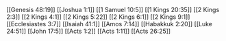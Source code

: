 [[Genesis 48:19]]
[[Joshua 1:1]]
[[1 Samuel 10:5]]
[[1 Kings 20:35]]
[[2 Kings 2:3]]
[[2 Kings 4:1]]
[[2 Kings 5:22]]
[[2 Kings 6:1]]
[[2 Kings 9:1]]
[[Ecclesiastes 3:7]]
[[Isaiah 41:1]]
[[Amos 7:14]]
[[Habakkuk 2:20]]
[[Luke 24:51]]
[[John 17:5]]
[[Acts 1:2]]
[[Acts 1:11]]
[[Acts 26:25]]
